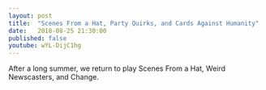 ```yaml
---
layout: post
title:  "Scenes From a Hat, Party Quirks, and Cards Against Humanity"
date:   2018-08-25 21:30:00
published: false
youtube: wYL-DijC1hg
---
```


After a long summer, we return to play Scenes From a Hat, Weird Newscasters, and Change.
